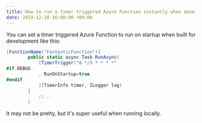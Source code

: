 ```yaml
---
title: How to run a timer triggered Azure Function instantly when developing
date: 2019-12-28 16:00:00 +00:00
---
```


You can set a timer triggered Azure Function to run on startup when built for development like this:

```csharp
[FunctionName("FantasticFunction")]
        public static async Task RunAsync(
            [TimerTrigger("0 */5 * * * *"
#if DEBUG
            , RunOnStartup=true
#endif
            )]TimerInfo timer, ILogger log)
        {
            //...
        }
```

It may not be pretty, but it's super useful when running locally.
